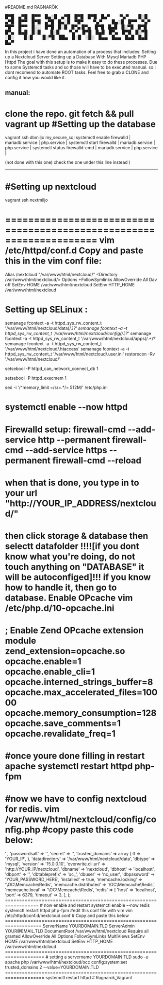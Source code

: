 #README.md RAGNARÖK 


█▀█ ▄▀█ █▀▀ █▄░█ ▄▀█ █▀█ █▀█ █▄▀   ▀▄▀   █░█ ▄▀█ █▀▀ █▀█ ▄▀█ █▄░█ ▀█▀   ▀▄▀   █▄░█ █▀▀ ▀▄▀ ▀█▀ █▀▀ █░░ █▀█ █░█ █▀▄
█▀▄ █▀█ █▄█ █░▀█ █▀█ █▀▄ █▄█ █░█   █░█   ▀▄▀ █▀█ █▄█ █▀▄ █▀█ █░▀█ ░█░   █░█   █░▀█ ██▄ █░█ ░█░ █▄▄ █▄▄ █▄█ █▄█ █▄▀

In this project i have done an automation of a process that includes: 
Setting up a Nextcloud Server 
Setting up a Database With Mysql Mariadb PHP Httpd 
The goal with this setup is to make it easy to do these processes. 
Due to some Systemctl tasks and so those will have to be executed manual. 
so i dont recomend to automate ROOT tasks. 
Feel free to grab a CLONE and config it how you would like it. 

manual: 
-----------------------------------------------------------------
clone the repo. 
git fetch && pull
vagrant up
#Setting up the database
====================================================================
vagrant ssh dbmiljo
my_secure_sql
systemctl enable firewalld | mariadb.service | php.service |
systemctl start  firewalld | mariadb.service | php.service |
systemctl status  firewalld-cmd | mariadb.service | php.service |


(not done with this one) check the one under this line instead )




____________________________________________________________________
#Setting up nextcloud
====================================================================
vagrant ssh nextmiljo

====================================================================
vim /etc/httpd/conf.d
Copy and paste this in the vim conf file: 
====================================================================
Alias /nextcloud "/var/www/html/nextcloud/"
<Directory /var/www/html/nextcloud/>
  Options +FollowSymlinks
  AllowOverride All
 <IfModule mod_dav.c>
  Dav off
 </IfModule>
 SetEnv HOME /var/www/html/nextcloud
 SetEnv HTTP_HOME /var/www/html/nextcloud
</Directory> 

Setting up SELinux :
=========================================================================================
 semanage fcontext -a -t httpd_sys_rw_content_t '/var/www/html/nextcloud/data(/.*)?'
 semanage fcontext -a -t httpd_sys_rw_content_t '/var/www/html/nextcloud/config(/.*)?'
 semanage fcontext -a -t httpd_sys_rw_content_t '/var/www/html/nextcloud/apps(/.*)?'
 semanage fcontext -a -t httpd_sys_rw_content_t '/var/www/html/nextcloud/.htaccess'
 semanage fcontext -a -t httpd_sys_rw_content_t '/var/www/html/nextcloud/.user.ini'
 restorecon -Rv '/var/www/html/nextcloud/'
 
 setsebool -P httpd_can_network_connect_db 1
 
 setsebool -P httpd_execmem 1
 
 sed -i '/^memory_limit =/s/=.*/= 512M/' /etc/php.ini
 
 systemctl enable --now httpd
 ====================================================================
 Firewalld setup: 
 firewall-cmd --add-service http --permanent
 firewall-cmd --add-service https --permanent
 firewall-cmd --reload
 ====================================================================
 # when that is done, you type in to your url "http://YOUR_IP_ADDRESS/nextcloud/"
 then click storage & database
 then selectt datafolder
!!!![if you dont know what you're doing, do not touch anything on "DATABASE" it will be autoconfiged]!!!
 if you know how to handle it, then go to database. 
 Enable OPcache
 vim  /etc/php.d/10-opcache.ini
 ====================================================================
 ; Enable Zend OPcache extension module
zend_extension=opcache.so
opcache.enable=1
opcache.enable_cli=1
opcache.interned_strings_buffer=8
opcache.max_accelerated_files=10000
opcache.memory_consumption=128
opcache.save_comments=1
opcache.revalidate_freq=1
====================================================================
#once youre done filling in restart  apache
systemctl restart httpd php-fpm
====================================================================
#now we have to config nextcloud for redis. 
vim /var/www/html/nextcloud/config/config.php
#copy paste this code below: 
====================================================================

<?php
$CONFIG = array (
  'instanceid' => '',
  'passwordsalt' => '',
  'secret' => '',
  'trusted_domains' =>
  array (
    0 => 'YOUR_IP',
  ),
  'datadirectory' => '/var/www/html/nextcloud/data',
  'dbtype' => 'mysql',
  'version' => '15.0.0.10',
  'overwrite.cli.url' => 'http://YOUR_IP/nextcloud',
  'dbname' => 'nextcloud',
  'dbhost' => 'localhost',
  'dbport' => '',
  'dbtableprefix' => 'oc_',
  'dbuser' => 'nc_user',
  'dbpassword' => 'YOUR_PASSWORD_HERE',
  'installed' => true,
  'memcache.locking' => '\OC\Memcache\Redis',
  'memcache.distributed' => '\OC\Memcache\Redis',
  'memcache.local' => '\OC\Memcache\Redis',
  'redis' => [
    'host' => 'localhost',
    'port' => 6379,
    'timeout' => 3,
  ],
);
==================================================================
# now enable and restart
systemctl enable --now redis
systemctl restart httpd php-fpm
#edit this conf file with vim 
vim /etc/httpd/conf.d/nextcloud.conf
# Copy and paste this below 
===================================================================
<VirtualHost *:80>
  ServerName YOURDOMAIN.TLD
  ServerAdmin YOUR@EMAIL.TLD
  DocumentRoot /var/www/html/nextcloud
  <directory /var/www/html/nextcloud>
    Require all granted
    AllowOverride All
    Options FollowSymLinks MultiViews
    SetEnv HOME /var/www/html/nextcloud
    SetEnv HTTP_HOME /var/www/html/nextcloud
  </directory>
</VirtualHost>
====================================================================
# setting a servername YOURDOMAIN.TLD 
sudo -u apache php /var/www/html/nextcloud/occ config:system:set trusted_domains 2 --value=YOURDOMAIN.TLD
====================================================================
systemctl restart httpd
# Ragnarok_Vagrant
